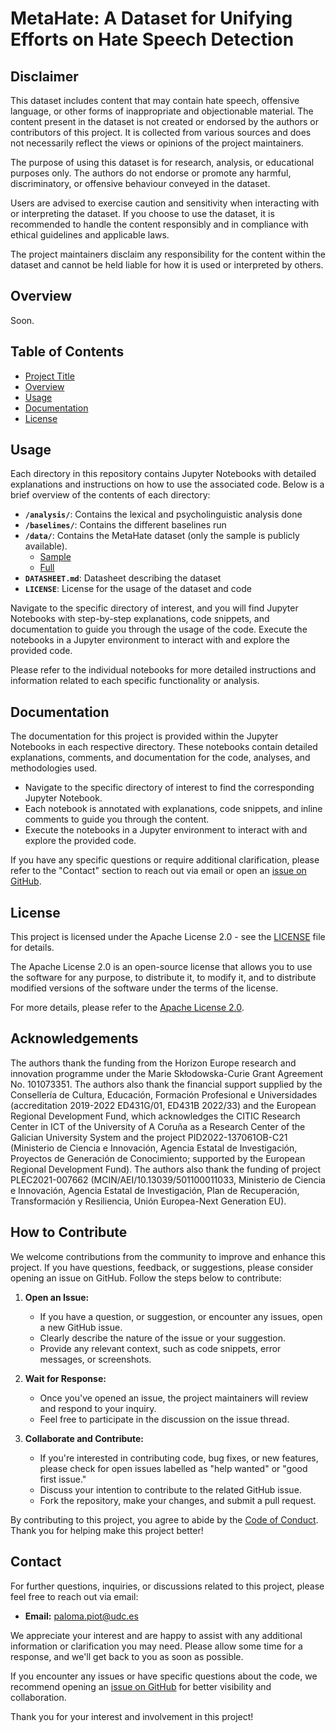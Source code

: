 # MetaHate: A Dataset for Unifying Efforts on Hate Speech Detection

## Disclaimer

This dataset includes content that may contain hate speech, offensive language, or other forms of inappropriate and objectionable material. The content present in the dataset is not created or endorsed by the authors or contributors of this project. It is collected from various sources and does not necessarily reflect the views or opinions of the project maintainers.

The purpose of using this dataset is for research, analysis, or educational purposes only. The authors do not endorse or promote any harmful, discriminatory, or offensive behaviour conveyed in the dataset.

Users are advised to exercise caution and sensitivity when interacting with or interpreting the dataset. If you choose to use the dataset, it is recommended to handle the content responsibly and in compliance with ethical guidelines and applicable laws.

The project maintainers disclaim any responsibility for the content within the dataset and cannot be held liable for how it is used or interpreted by others.

## Overview

Soon.

## Table of Contents

- [Project Title](#metahate-a-dataset-for-unifying-efforts-on-hate-speech-detection)
- [Overview](#overview)
- [Usage](#usage)
- [Documentation](#documentation)
- [License](#license)

## Usage

Each directory in this repository contains Jupyter Notebooks with detailed explanations and instructions on how to use the associated code. Below is a brief overview of the contents of each directory:

- **`/analysis/`**: Contains the lexical and psycholinguistic analysis done
- **`/baselines/`**: Contains the different baselines run
- **`/data/`**: Contains the MetaHate dataset (only the sample is publicly available).
   - [Sample](https://huggingface.co/datasets/irlab-udc/metahate-sample)
   - [Full](https://huggingface.co/datasets/irlab-udc/metahate-sample)
- **`DATASHEET.md`**: Datasheet describing the dataset
- **`LICENSE`**: License for the usage of the dataset and code

Navigate to the specific directory of interest, and you will find Jupyter Notebooks with step-by-step explanations, code snippets, and documentation to guide you through the usage of the code. Execute the notebooks in a Jupyter environment to interact with and explore the provided code.

Please refer to the individual notebooks for more detailed instructions and information related to each specific functionality or analysis.

## Documentation

The documentation for this project is provided within the Jupyter Notebooks in each respective directory. These notebooks contain detailed explanations, comments, and documentation for the code, analyses, and methodologies used.

- Navigate to the specific directory of interest to find the corresponding Jupyter Notebook.
- Each notebook is annotated with explanations, code snippets, and inline comments to guide you through the content.
- Execute the notebooks in a Jupyter environment to interact with and explore the provided code.

If you have any specific questions or require additional clarification, please refer to the "Contact" section to reach out via email or open an [issue on GitHub](https://github.com/your_username/your_project/issues).


## License

This project is licensed under the Apache License 2.0 - see the [LICENSE](LICENSE) file for details.

The Apache License 2.0 is an open-source license that allows you to use the software for any purpose, to distribute it, to modify it, and to distribute modified versions of the software under the terms of the license.

For more details, please refer to the [Apache License 2.0](http://www.apache.org/licenses/LICENSE-2.0).


## Acknowledgements

The authors thank the funding from the Horizon Europe research and innovation programme under the Marie Skłodowska-Curie Grant Agreement No. 101073351. The authors also thank the financial support supplied by the Consellería de Cultura, Educación, Formación Profesional e Universidades (accreditation 2019-2022 ED431G/01, ED431B 2022/33) and the European Regional Development Fund, which acknowledges the CITIC Research Center in ICT of the University of A Coruña as a Research Center of the Galician University System and the project PID2022-137061OB-C21 (Ministerio de Ciencia e Innovación, Agencia Estatal de Investigación, Proyectos de Generación de Conocimiento; supported by the European Regional Development Fund). The authors also thank the funding of project PLEC2021-007662 (MCIN/AEI/10.13039/501100011033, Ministerio de Ciencia e Innovación, Agencia Estatal de Investigación, Plan de Recuperación, Transformación y Resiliencia, Unión Europea-Next Generation EU).


## How to Contribute

We welcome contributions from the community to improve and enhance this project. If you have questions, feedback, or suggestions, please consider opening an issue on GitHub. Follow the steps below to contribute:

1. **Open an Issue:**
   - If you have a question, or suggestion, or encounter any issues, open a new GitHub issue.
   - Clearly describe the nature of the issue or your suggestion.
   - Provide any relevant context, such as code snippets, error messages, or screenshots.

2. **Wait for Response:**
   - Once you've opened an issue, the project maintainers will review and respond to your inquiry.
   - Feel free to participate in the discussion on the issue thread.

3. **Collaborate and Contribute:**
   - If you're interested in contributing code, bug fixes, or new features, please check for open issues labelled as "help wanted" or "good first issue."
   - Discuss your intention to contribute to the related GitHub issue.
   - Fork the repository, make your changes, and submit a pull request.

By contributing to this project, you agree to abide by the [Code of Conduct](CODE_OF_CONDUCT.md). Thank you for helping make this project better!

## Contact

For further questions, inquiries, or discussions related to this project, please feel free to reach out via email:

- **Email:** [paloma.piot@udc.es](mailto:paloma.piot@udc.es)

We appreciate your interest and are happy to assist with any additional information or clarification you may need. Please allow some time for a response, and we'll get back to you as soon as possible.

If you encounter any issues or have specific questions about the code, we recommend opening an [issue on GitHub](https://github.com/your_username/your_project/issues) for better visibility and collaboration.

Thank you for your interest and involvement in this project!

